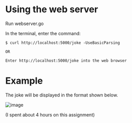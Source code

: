 # Using the web server

Run webserver.go

In the terminal, enter the command: 
```
$ curl http://localhost:5000/joke -UseBasicParsing

OR

Enter http://localhost:5000/joke into the web browser
```
# Example
The joke will be displayed in the format shown below.

![image](https://user-images.githubusercontent.com/24797287/204219489-39173609-26d2-4ce1-9408-d8aa36931683.png)

(I spent about 4 hours on this assignment)
